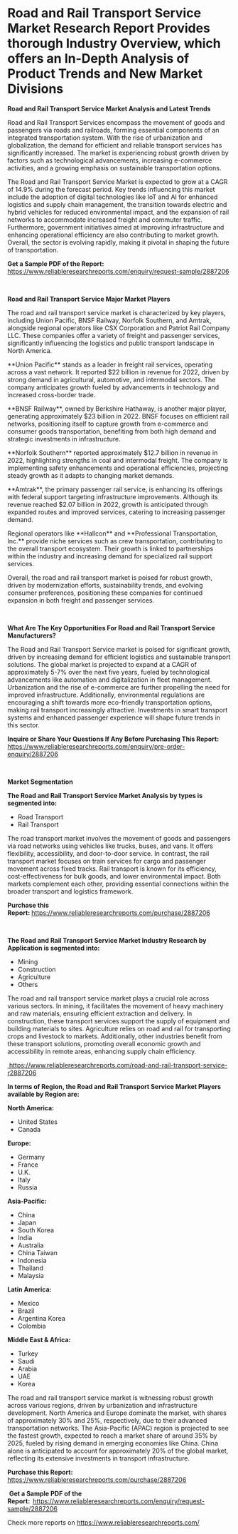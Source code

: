 <p><h1>Road and Rail Transport Service Market Research Report Provides thorough Industry Overview, which offers an In-Depth Analysis of Product Trends and New Market Divisions</h1></p><p><strong>Road and Rail Transport Service Market Analysis and Latest Trends</strong></p>
<p><p>Road and Rail Transport Services encompass the movement of goods and passengers via roads and railroads, forming essential components of an integrated transportation system. With the rise of urbanization and globalization, the demand for efficient and reliable transport services has significantly increased. The market is experiencing robust growth driven by factors such as technological advancements, increasing e-commerce activities, and a growing emphasis on sustainable transportation options.</p><p>The Road and Rail Transport Service Market is expected to grow at a CAGR of 14.9% during the forecast period. Key trends influencing this market include the adoption of digital technologies like IoT and AI for enhanced logistics and supply chain management, the transition towards electric and hybrid vehicles for reduced environmental impact, and the expansion of rail networks to accommodate increased freight and commuter traffic. Furthermore, government initiatives aimed at improving infrastructure and enhancing operational efficiency are also contributing to market growth. Overall, the sector is evolving rapidly, making it pivotal in shaping the future of transportation.</p></p>
<p><strong>Get a Sample PDF of the Report:&nbsp;</strong> <a href="https://www.reliableresearchreports.com/enquiry/request-sample/2887206?utm_campaign=3316&utm_medium=2&utm_source=Github&utm_content=ia&utm_term=14032025&utm_id=road-and-rail-transport-service">https://www.reliableresearchreports.com/enquiry/request-sample/2887206</a></p>
<p>&nbsp;</p>
<p><strong>Road and Rail Transport Service Major Market Players</strong></p>
<p><p>The road and rail transport service market is characterized by key players, including Union Pacific, BNSF Railway, Norfolk Southern, and Amtrak, alongside regional operators like CSX Corporation and Patriot Rail Company LLC. These companies offer a variety of freight and passenger services, significantly influencing the logistics and public transport landscape in North America.</p><p>**Union Pacific** stands as a leader in freight rail services, operating across a vast network. It reported $22 billion in revenue for 2022, driven by strong demand in agricultural, automotive, and intermodal sectors. The company anticipates growth fueled by advancements in technology and increased cross-border trade.</p><p>**BNSF Railway**, owned by Berkshire Hathaway, is another major player, generating approximately $23 billion in 2022. BNSF focuses on efficient rail networks, positioning itself to capture growth from e-commerce and consumer goods transportation, benefiting from both high demand and strategic investments in infrastructure.</p><p>**Norfolk Southern** reported approximately $12.7 billion in revenue in 2022, highlighting strengths in coal and intermodal freight. The company is implementing safety enhancements and operational efficiencies, projecting steady growth as it adapts to changing market demands.</p><p>**Amtrak**, the primary passenger rail service, is enhancing its offerings with federal support targeting infrastructure improvements. Although its revenue reached $2.07 billion in 2022, growth is anticipated through expanded routes and improved services, catering to increasing passenger demand.</p><p>Regional operators like **Hallcon** and **Professional Transportation, Inc.** provide niche services such as crew transportation, contributing to the overall transport ecosystem. Their growth is linked to partnerships within the industry and increasing demand for specialized rail support services.</p><p>Overall, the road and rail transport market is poised for robust growth, driven by modernization efforts, sustainability trends, and evolving consumer preferences, positioning these companies for continued expansion in both freight and passenger services.</p></p>
<p>&nbsp;</p>
<p><strong>What Are The Key Opportunities For Road and Rail Transport Service Manufacturers?</strong></p>
<p><p>The Road and Rail Transport Service market is poised for significant growth, driven by increasing demand for efficient logistics and sustainable transport solutions. The global market is projected to expand at a CAGR of approximately 5-7% over the next five years, fueled by technological advancements like automation and digitalization in fleet management. Urbanization and the rise of e-commerce are further propelling the need for improved infrastructure. Additionally, environmental regulations are encouraging a shift towards more eco-friendly transportation options, making rail transport increasingly attractive. Investments in smart transport systems and enhanced passenger experience will shape future trends in this sector.</p></p>
<p><strong>Inquire or Share Your Questions If Any Before Purchasing This Report:</strong> <a href="https://www.reliableresearchreports.com/enquiry/pre-order-enquiry/2887206?utm_campaign=3316&utm_medium=2&utm_source=Github&utm_content=ia&utm_term=14032025&utm_id=road-and-rail-transport-service">https://www.reliableresearchreports.com/enquiry/pre-order-enquiry/2887206</a></p>
<p>&nbsp;</p>
<p><strong>Market Segmentation</strong></p>
<p><strong>The Road and Rail Transport Service Market Analysis by types is segmented into:</strong></p>
<p><ul><li>Road Transport</li><li>Rail Transport</li></ul></p>
<p><p>The road transport market involves the movement of goods and passengers via road networks using vehicles like trucks, buses, and vans. It offers flexibility, accessibility, and door-to-door service. In contrast, the rail transport market focuses on train services for cargo and passenger movement across fixed tracks. Rail transport is known for its efficiency, cost-effectiveness for bulk goods, and lower environmental impact. Both markets complement each other, providing essential connections within the broader transport and logistics framework.</p></p>
<p><strong>Purchase this Report:&nbsp;</strong><a href="https://www.reliableresearchreports.com/purchase/2887206?utm_campaign=3316&utm_medium=2&utm_source=Github&utm_content=ia&utm_term=14032025&utm_id=road-and-rail-transport-service">https://www.reliableresearchreports.com/purchase/2887206</a></p>
<p>&nbsp;</p>
<p><strong>The Road and Rail Transport Service Market Industry Research by Application is segmented into:</strong></p>
<p><ul><li>Mining</li><li>Construction</li><li>Agriculture</li><li>Others</li></ul></p>
<p><p>The road and rail transport service market plays a crucial role across various sectors. In mining, it facilitates the movement of heavy machinery and raw materials, ensuring efficient extraction and delivery. In construction, these transport services support the supply of equipment and building materials to sites. Agriculture relies on road and rail for transporting crops and livestock to markets. Additionally, other industries benefit from these transport solutions, promoting overall economic growth and accessibility in remote areas, enhancing supply chain efficiency.</p></p>
<p><a href="https://www.reliableresearchreports.com/road-and-rail-transport-service-r2887206?utm_campaign=3316&utm_medium=2&utm_source=Github&utm_content=ia&utm_term=14032025&utm_id=road-and-rail-transport-service">&nbsp;https://www.reliableresearchreports.com/road-and-rail-transport-service-r2887206</a></p>
<p><strong>In terms of Region, the Road and Rail Transport Service Market Players available by Region are:</strong></p>
<p>
    <p> <strong> North America: </strong>
        <ul>
            <li>United States</li>
            <li>Canada</li>
        </ul>
        </p> 
    <p> <strong> Europe: </strong>
        <ul>
            <li>Germany</li>
            <li>France</li>
            <li>U.K.</li>
            <li>Italy</li>
            <li>Russia</li>
        </ul>
        </p> 
    <p> <strong> Asia-Pacific: </strong>
        <ul>
            <li>China</li>
            <li>Japan</li>
            <li>South Korea</li>
            <li>India</li>
            <li>Australia</li>
            <li>China Taiwan</li>
            <li>Indonesia</li>
            <li>Thailand</li>
            <li>Malaysia</li>
        </ul>
        </p> 
    <p> <strong> Latin America: </strong>
        <ul>
            <li>Mexico</li>
            <li>Brazil</li>
            <li>Argentina Korea</li>
            <li>Colombia</li>
        </ul>
        </p> 
    <p> <strong> Middle East & Africa: </strong>
        <ul>
            <li>Turkey</li>
            <li>Saudi</li>
            <li>Arabia</li>
            <li>UAE</li>
            <li>Korea</li>
        </ul>
    </p>
    </p>
<p><p>The road and rail transport service market is witnessing robust growth across various regions, driven by urbanization and infrastructure development. North America and Europe dominate the market, with shares of approximately 30% and 25%, respectively, due to their advanced transportation networks. The Asia-Pacific (APAC) region is projected to see the fastest growth, expected to reach a market share of around 35% by 2025, fueled by rising demand in emerging economies like China. China alone is anticipated to account for approximately 20% of the global market, reflecting its extensive investments in transport infrastructure.</p></p>
<p><strong>Purchase this Report: </strong><a href="https://www.reliableresearchreports.com/purchase/2887206?utm_campaign=3316&utm_medium=2&utm_source=Github&utm_content=ia&utm_term=14032025&utm_id=road-and-rail-transport-service">https://www.reliableresearchreports.com/purchase/2887206</a></p>
<p>&nbsp;<strong>Get a Sample PDF of the Report:&nbsp;&nbsp;</strong><a href="https://www.reliableresearchreports.com/enquiry/request-sample/2887206?utm_campaign=3316&utm_medium=2&utm_source=Github&utm_content=ia&utm_term=14032025&utm_id=road-and-rail-transport-service">https://www.reliableresearchreports.com/enquiry/request-sample/2887206</a></p>
<p><strong></strong></p>
<p>Check more reports on <a href="https://www.reliableresearchreports.com/?utm_campaign=3316&utm_medium=2&utm_source=Github&utm_content=ia&utm_term=14032025&utm_id=road-and-rail-transport-service">https://www.reliableresearchreports.com/</a></p>
